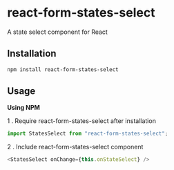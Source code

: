 # react-form-states-select

A state select component for React

## Installation

```sh
npm install react-form-states-select
```

## Usage

**Using NPM**

1 . Require react-form-states-select after installation

```js
import StatesSelect from "react-form-states-select";
```

2 . Include react-form-states-select component

```js
<StatesSelect onChange={this.onStateSelect} />
```

